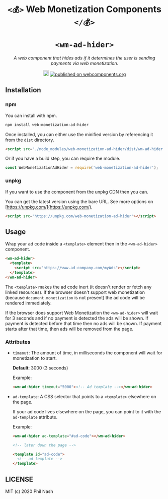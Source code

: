 <div style="text-align:center" align="center">
  <h1>
    <code>&lt;💰&gt;</code>
    Web Monetization Components
    <code>&lt;/💰&gt;</code>
    <br><br>
    <code>&lt;wm-ad-hider&gt;</code>
  </h1>

  <p><em>A web component that hides ads if it determines the user is sending payments via web monetization.</em></p>

  <p><a href="https://badge.fury.io/js/web-monetization-ad-hider"><img src="https://badge.fury.io/js/web-monetization-ad-hider.svg" alt="npm version" height="18"></a> <a href="https://www.webcomponents.org/element/web-monetization-ad-hider"><img src="https://img.shields.io/badge/webcomponents.org-published-blue.svg" alt="published on webcomponents.org"></a></p>
</div>


## Installation

### npm

You can install with npm.

```bash
npm install web-monetization-ad-hider
```

Once installed, you can either use the minified version by referencing it from the `dist` directory.

```html
<script src="./node_modules/web-monetization-ad-hider/dist/wm-ad-hider.min.js"></script>
```

Or if you have a build step, you can require the module.

```javascript
const WebMonetizationAdHider = require('web-monetization-ad-hider');
```

### unpkg

If you want to use the component from the unpkg CDN then you can.

You can get the latest version using the bare URL. See more options on [https://unpkg.com/](https://unpkg.com/).

```html
<script src="https://unpkg.com/web-monetization-ad-hider"></script>
```

## Usage

Wrap your ad code inside a `<template>` element then in the `<wm-ad-hider>` component.

```html
<wm-ad-hider>
  <template>
    <script src="https://www.ad-company.com/myAds"></script>
  </template>
</wm-ad-hider>
```

The `<template>` makes the ad code inert (it doesn't render or fetch any linked resources). If the browser doesn't support web monetization (because `document.monetization` is not present) the ad code will be rendered immediately.

If the browser does support Web Monetization the `<wm-ad-hider>` will wait for 3 seconds and if no payment is detected the ads will be shown. If payment is detected before that time then no ads will be shown. If payment starts after that time, then ads will be removed from the page.

### Attributes

* `timeout`: The amount of time, in milliseconds the component will wait for monetization to start.

  **Default**: 3000 (3 seconds)
  
  Example:

  ```html
  <wm-ad-hider timeout="5000"><!-- Ad template --></wm-ad-hider>
  ````

* `ad-template`: A CSS selector that points to a `<template>` elsewhere on the page.

  If your ad code lives elsewhere on the page, you can point to it with the `ad-template` attribute.

  Example:

  ```html
  <wm-ad-hider ad-template="#ad-code"></wm-ad-hider>

  <!-- later down the page -->

  <template id="ad-code">
    <!-- ad template -->
  </template>
  ```

## LICENSE

MIT (c) 2020 Phil Nash